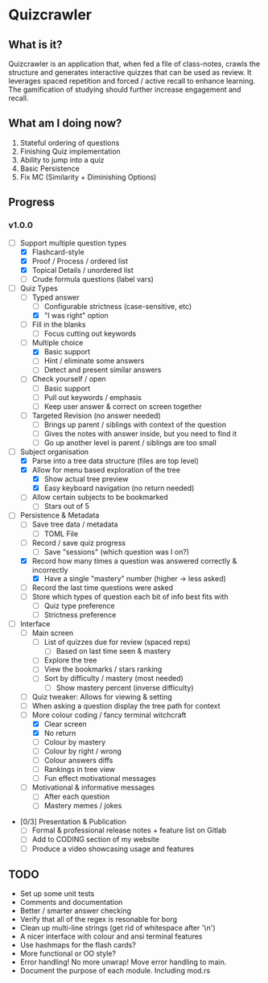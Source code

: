 # Quizcrawler

## What is it?
Quizcrawler is an application that, when fed a file of class-notes, crawls the
structure and generates interactive quizzes that can be used as review. It
leverages spaced repetition and forced / active recall to enhance learning. The
gamification of studying should further increase engagement and recall.

## What am I doing now?
  1. Stateful ordering of questions
  2. Finishing Quiz implementation
  3. Ability to jump into a quiz
  4. Basic Persistence
  5. Fix MC (Similarity + Diminishing Options)

## Progress
### v1.0.0
  - [ ] Support multiple question types
    - [x] Flashcard-style
    - [x] Proof / Process / ordered list
    - [x] Topical Details / unordered list
    - [ ] Crude formula questions (label vars)
  - [ ] Quiz Types
    - [ ] Typed answer
      - [ ] Configurable strictness (case-sensitive, etc)
      - [x] "I was right" option
    - [ ] Fill in the blanks
      - [ ] Focus cutting out keywords
    - [ ] Multiple choice
      - [x] Basic support
      - [ ] Hint / eliminate some answers
      - [ ] Detect and present similar answers
    - [ ] Check yourself / open
      - [ ] Basic support
      - [ ] Pull out keywords / emphasis
      - [ ] Keep user answer & correct on screen together
    - [ ] Targeted Revision (no answer needed)
      - [ ] Brings up parent / siblings with context of the question
      - [ ] Gives the notes with answer inside, but you need to find it
      - [ ] Go up another level is parent / siblings are too small
  - [ ] Subject organisation
    - [x] Parse into a tree data structure (files are top level)
    - [x] Allow for menu based exploration of the tree
      - [x] Show actual tree preview
      - [x] Easy keyboard navigation (no return needed)
    - [ ] Allow certain subjects to be bookmarked
      - [ ] Stars out of 5
  - [ ] Persistence & Metadata
    - [ ] Save tree data / metadata
      - [ ] TOML File
    - [ ] Record / save quiz progress
      - [ ] Save "sessions" (which question was I on?)
    - [x] Record how many times a question was answered correctly & incorrectly
      - [x] Have a single "mastery" number (higher -> less asked)
    - [ ] Record the last time questions were asked
    - [ ] Store which types of question each bit of info best fits with
      - [ ] Quiz type preference
      - [ ] Strictness preference
  - [ ] Interface
    - [ ] Main screen
      - [ ] List of quizzes due for review (spaced reps)
        - [ ] Based on last time seen & mastery
      - [ ] Explore the tree
      - [ ] View the bookmarks / stars ranking
      - [ ] Sort by difficulty / mastery (most needed)
        - [ ] Show mastery percent (inverse difficulty)
    - [ ] Quiz tweaker: Allows for viewing & setting
    - [ ] When asking a question display the tree path for context
    - [ ] More colour coding / fancy terminal witchcraft
      - [x] Clear screen
      - [x] No return
      - [ ] Colour by mastery
      - [ ] Colour by right / wrong
      - [ ] Colour answers diffs
      - [ ] Rankings in tree view
      - [ ] Fun effect motivational messages
    - [ ] Motivational & informative messages
      - [ ] After each question
      - [ ] Mastery memes / jokes
  - [0/3] Presentation & Publication
    - [ ] Formal & professional release notes + feature list on Gitlab
    - [ ] Add to CODING section of my website
    - [ ] Produce a video showcasing usage and features

## TODO
* Set up some unit tests
* Comments and documentation
* Better / smarter answer checking
* Verify that all of the regex is resonable for borg
* Clean up multi-line strings (get rid of whitespace after '\n')
* A nicer interface with colour and ansi terminal features
* Use hashmaps for the flash cards?
* More functional or OO style?
* Error handling! No more unwrap! Move error handling to main.
* Document the purpose of each module. Including mod.rs
